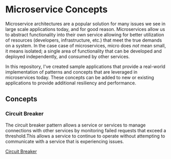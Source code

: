 # Microservice Concepts

Microservice architectures are a popular solution for many issues we see in large scale applications today, and for good reason. Microservices allow us to abstract functionality into their own service allowing for better utilization of resources (developers, infrastructure, etc.) that meet the true demands on a system. In the case case of microservices, micro does *not* mean small, it means isolated; a single area of functionality that can be developed and deployed independently, and consumed by other services.

In this repository, I've created sample applications that provide a real-world implementation of patterns and concepts that are leveraged in microservices today. These concepts can be added to new or existing applications to provide additional resiliency and performance.

## Concepts

### Circuit Breaker

The circuit breaker pattern allows a service or services to manage connections with other services by monitoring failed requests that exceed a threshold.This allows a service to continue to operate without attempting to communicate with a service that is experiencing issues.

[Circuit Breaker](./circuit-breaker/README.md)